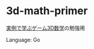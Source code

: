 # 3d-math-primer

[実例で学ぶゲーム3D数学](https://www.amazon.co.jp/dp/4873113776/ref=cm_sw_r_tw_dp_T7Y1ZCKA1VAX02Y5J1NZ)の勉強用

Language: Go
